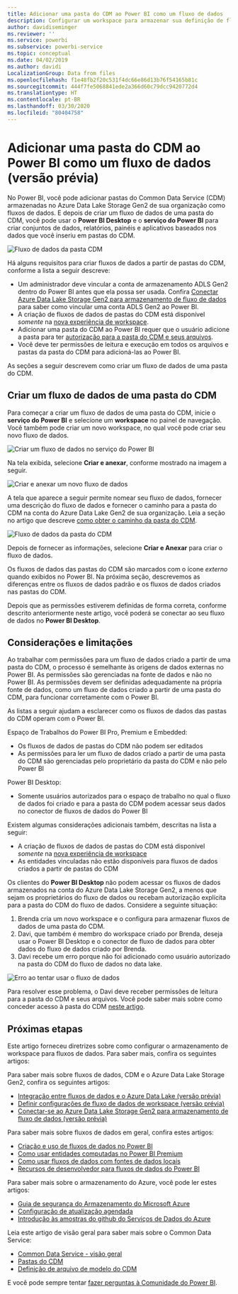```yaml
---
title: Adicionar uma pasta do CDM ao Power BI como um fluxo de dados
description: Configurar um workspace para armazenar sua definição de fluxo de dados e arquivos de dados no Azure Data Lake Storage Gen2
author: davidiseminger
ms.reviewer: ''
ms.service: powerbi
ms.subservice: powerbi-service
ms.topic: conceptual
ms.date: 04/02/2019
ms.author: davidi
LocalizationGroup: Data from files
ms.openlocfilehash: f1e48fb2f20c531f4dc66e86d13b76f54165b81c
ms.sourcegitcommit: 444f7fe5068841ede2a366d60c79dcc9420772d4
ms.translationtype: HT
ms.contentlocale: pt-BR
ms.lasthandoff: 03/30/2020
ms.locfileid: "80404758"
---
```

# <a name="add-a-cdm-folder-to-power-bi-as-a-dataflow-preview"></a>Adicionar uma pasta do CDM ao Power BI como um fluxo de dados (versão prévia)

No Power BI, você pode adicionar pastas do Common Data Service (CDM) armazenadas no Azure Data Lake Storage Gen2 de sua organização como fluxos de dados. E depois de criar um fluxo de dados de uma pasta do CDM, você pode usar o **Power BI Desktop** e o **serviço do Power BI** para criar conjuntos de dados, relatórios, painéis e aplicativos baseados nos dados que você inseriu em pastas do CDM.

![Fluxo de dados da pasta CDM](media/service-dataflows-add-cdm-folder/dataflow-from-cdm-folder_01.jpg)

Há alguns requisitos para criar fluxos de dados a partir de pastas do CDM, conforme a lista a seguir descreve:

* Um administrador deve vincular a conta de armazenamento ADLS Gen2 dentro do Power BI antes que ela possa ser usada. Confira [Conectar Azure Data Lake Storage Gen2 para armazenamento de fluxo de dados](service-dataflows-connect-azure-data-lake-storage-gen2.md) para saber como vincular uma conta ADLS Gen2 ao Power BI.
* A criação de fluxos de dados de pastas do CDM está disponível *somente* na [nova experiência de workspace](service-create-the-new-workspaces.md). 
* Adicionar uma pasta do CDM ao Power BI requer que o usuário adicione a pasta para ter [autorização para a pasta do CDM e seus arquivos](https://go.microsoft.com/fwlink/?linkid=2029121).
* Você deve ter permissões de leitura e execução em todos os arquivos e pastas da pasta do CDM para adicioná-las ao Power BI.

As seções a seguir descrevem como criar um fluxo de dados de uma pasta do CDM.

## <a name="create-a-dataflow-from-a-cdm-folder"></a>Criar um fluxo de dados de uma pasta do CDM

Para começar a criar um fluxo de dados de uma pasta do CDM, inicie o **serviço do Power BI** e selecione um **workspace** no painel de navegação. Você também pode criar um novo workspace, no qual você pode criar seu novo fluxo de dados.

![Criar um fluxo de dados no serviço do Power BI](media/service-dataflows-add-cdm-folder/dataflow-from-cdm-folder_02.jpg)

Na tela exibida, selecione **Criar e anexar**, conforme mostrado na imagem a seguir.

![Criar e anexar um novo fluxo de dados](media/service-dataflows-add-cdm-folder/dataflow-from-cdm-folder_03.jpg)

A tela que aparece a seguir permite nomear seu fluxo de dados, fornecer uma descrição do fluxo de dados e fornecer o caminho para a pasta do CDM na conta do Azure Data Lake Gen2 de sua organização. Leia a seção no artigo que descreve [como obter o caminho da pasta do CDM](service-dataflows-configure-workspace-storage-settings.md#get-the-uri-of-stored-dataflow-files). 

![Fluxo de dados da pasta do CDM](media/service-dataflows-add-cdm-folder/dataflow-from-cdm-folder_01.jpg)

Depois de fornecer as informações, selecione **Criar e Anexar** para criar o fluxo de dados.

Os fluxos de dados das pastas do CDM são marcados com o ícone *externo* quando exibidos no Power BI. Na próxima seção, descrevemos as diferenças entre os fluxos de dados padrão e os fluxos de dados criados nas pastas do CDM.

Depois que as permissões estiverem definidas de forma correta, conforme descrito anteriormente neste artigo, você poderá se conectar ao seu fluxo de dados no **Power BI Desktop**.


## <a name="considerations-and-limitations"></a>Considerações e limitações

Ao trabalhar com permissões para um fluxo de dados criado a partir de uma pasta do CDM, o processo é semelhante às origens de dados externas no Power BI. As permissões são gerenciadas na fonte de dados e não no Power BI. As permissões devem ser definidas adequadamente na própria fonte de dados, como um fluxo de dados criado a partir de uma pasta do CDM, para funcionar corretamente com o Power BI.

As listas a seguir ajudam a esclarecer como os fluxos de dados das pastas do CDM operam com o Power BI.

Espaço de Trabalhos do Power BI Pro, Premium e Embedded:
* Os fluxos de dados de pastas do CDM não podem ser editados
* As permissões para ler um fluxo de dados criado a partir de uma pasta do CDM são gerenciadas pelo proprietário da pasta do CDM e não pelo Power BI

Power BI Desktop:
* Somente usuários autorizados para o espaço de trabalho no qual o fluxo de dados foi criado e para a pasta do CDM podem acessar seus dados no conector de fluxos de dados do Power BI


Existem algumas considerações adicionais também, descritas na lista a seguir:

* A criação de fluxos de dados de pastas do CDM está disponível *somente* na [nova experiência de workspace](service-create-the-new-workspaces.md)
* As entidades vinculadas não estão disponíveis para fluxos de dados criados a partir de pastas do CDM


Os clientes do **Power BI Desktop** não podem acessar os fluxos de dados armazenados na conta do Azure Data Lake Storage Gen2, a menos que sejam os proprietários do fluxo de dados ou recebam autorização explícita para a pasta do CDM do fluxo de dados. Considere a seguinte situação:

1.    Brenda cria um novo workspace e o configura para armazenar fluxos de dados de uma pasta do CDM.
2.    Davi, que também é membro do workspace criado por Brenda, deseja usar o Power BI Desktop e o conector de fluxo de dados para obter dados do fluxo de dados criado por Brenda.
3.    Davi recebe um erro porque não foi adicionado como usuário autorizado na pasta do CDM do fluxo de dados no data lake.

  ![Erro ao tentar usar o fluxo de dados](media/service-dataflows-configure-workspace-storage-settings/dataflow-storage-settings_08.jpg)

Para resolver esse problema, o Davi deve receber permissões de leitura para a pasta do CDM e seus arquivos. Você pode saber mais sobre como conceder acesso à pasta do CDM [neste artigo](https://go.microsoft.com/fwlink/?linkid=2029121).


## <a name="next-steps"></a>Próximas etapas

Este artigo forneceu diretrizes sobre como configurar o armazenamento de workspace para fluxos de dados. Para saber mais, confira os seguintes artigos:

Para saber mais sobre fluxos de dados, CDM e o Azure Data Lake Storage Gen2, confira os seguintes artigos:

* [Integração entre fluxos de dados e o Azure Data Lake (versão prévia)](service-dataflows-azure-data-lake-integration.md)
* [Definir configurações de fluxo de dados de workspace (versão prévia)](service-dataflows-configure-workspace-storage-settings.md)
* [Conectar-se ao Azure Data Lake Storage Gen2 para armazenamento de fluxo de dados (versão prévia)](service-dataflows-connect-azure-data-lake-storage-gen2.md)

Para saber mais sobre fluxos de dados em geral, confira estes artigos:

* [Criação e uso de fluxos de dados no Power BI](service-dataflows-create-use.md)
* [Como usar entidades computadas no Power BI Premium](service-dataflows-computed-entities-premium.md)
* [Como usar fluxos de dados com fontes de dados locais](service-dataflows-on-premises-gateways.md)
* [Recursos de desenvolvedor para fluxos de dados do Power BI](service-dataflows-developer-resources.md)

Para saber mais sobre o armazenamento do Azure, você pode ler estes artigos:
* [Guia de segurança do Armazenamento do Microsoft Azure](https://docs.microsoft.com/azure/storage/common/storage-security-guide)
* [Configuração de atualização agendada](refresh-scheduled-refresh.md)
* [Introdução às amostras do github do Serviços de Dados do Azure](https://aka.ms/cdmadstutorial)

Leia este artigo de visão geral para saber mais sobre o Common Data Service:
* [Common Data Service - visão geral ](https://docs.microsoft.com/powerapps/common-data-model/overview)
* [Pastas do CDM](https://go.microsoft.com/fwlink/?linkid=2045304)
* [Definição de arquivo de modelo do CDM](https://go.microsoft.com/fwlink/?linkid=2045521)

E você pode sempre tentar [fazer perguntas à Comunidade do Power BI](https://community.powerbi.com/).

